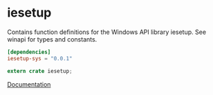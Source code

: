 # iesetup #
Contains function definitions for the Windows API library iesetup. See winapi for types and constants.

```toml
[dependencies]
iesetup-sys = "0.0.1"
```

```rust
extern crate iesetup;
```

[Documentation](https://retep998.github.io/doc/iesetup/)
